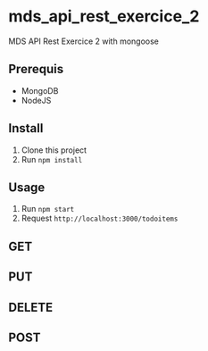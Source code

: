 # mds_api_rest_exercice_2
MDS API Rest Exercice 2 with mongoose

## Prerequis

- MongoDB
- NodeJS

## Install

1. Clone this project
2. Run `npm install`

## Usage

1. Run `npm start`
2. Request `http://localhost:3000/todoitems`

## GET

## PUT

## DELETE

## POST


